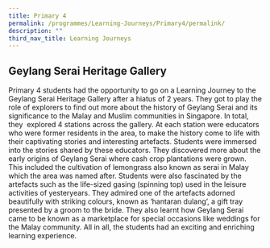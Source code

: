 ```yaml
---
title: Primary 4
permalink: /programmes/Learning-Journeys/Primary4/permalink/
description: ""
third_nav_title: Learning Journeys
---
```

## **Geylang Serai Heritage Gallery**
Primary 4 students had the opportunity to go on a Learning Journey to the Geylang Serai Heritage Gallery after a hiatus of 2 years. They got to play the role of explorers to find out more about the history of Geylang Serai and its significance to the Malay and Muslim communities in Singapore. In total, they  explored 4 stations across the gallery. At each station were educators who were former residents in the area, to make the history come to life with their captivating stories and interesting artefacts. Students were immersed into the stories shared by these educators. They discovered more about the early origins of Geylang Serai where cash crop plantations were grown. This included the cultivation of lemongrass also known as serai in Malay which the area was named after. Students were also fascinated by the artefacts such as the life-sized gasing (spinning top) used in the leisure activities of yesteryears. They admired one of the artefacts adorned beautifully with striking colours, known as ‘hantaran dulang’, a gift tray presented by a groom to the bride. They also learnt how Geylang Serai came to be known as a marketplace for special occasions like weddings for the Malay community. All in all, the students had an exciting and enriching learning experience.